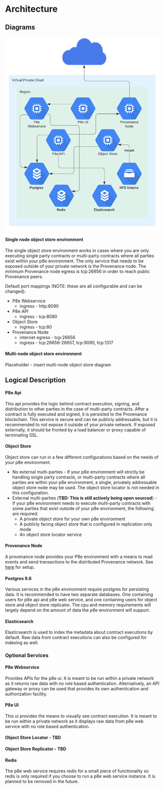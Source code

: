 # Architecture

## Diagrams

![Single node object store diagram](../../.gitbook/assets/single-node-object-store.png)

#### Single node object store environment

The single object store environment works in cases where you are only executing single party contracts or multi-party contracts where all parties exist within your p8e environment. The only service that needs to be exposed outside of your private network is the Provenance node. The minimum Provenance node egress is tcp:26656 in order to reach public Provenance peers.

Default port mappings \(NOTE: these are all configurable and can be changed\):

* P8e Webservice
  * ingress - http:8090
* P8e API
  * ingress - tcp:8080
* Object Store
  * ingress - tcp:80
* Provenance Node
  * internet egress - tcp:26656
  * ingress - tcp:26656-26657, tcp:9090, tcp:1317

#### Multi-node object store environment

Placeholder - insert multi-node object store diagram

## Logical Description

#### P8e Api

This api provides the logic behind contract execution, signing, and distribution to other parties in the case of multi-party contracts. After a contract is fully executed and signed, it is persisted to the Provenance blockchain. This service is secure and can be publicly addressable, but it is recommended to not expose it outside of your private network. If exposed externally, it should be fronted by a load balancer or proxy capable of terminating SSL.

#### Object Store

Object store can run in a few different configurations based on the needs of your p8e environment.

* No external multi-parties - If your p8e environment will strictly be handling single party contracts, or multi-party contracts where all parties are within your p8e environment, a single, privately addressable object store node may be used. The object store locator is not needed in this configuration.
* External multi-parties \(**TBD: This is still actively being open sourced**\) - If your p8e environment needs to execute multi-party contracts with some parties that exist outside of your p8e environment, the following are required:
  * A private object store for your own p8e environment
  * A publicly facing object store that is configured in replication only mode
  * An object store locator service

#### Provenance Node

A provenance node provides your P8e environment with a means to read events and send transactions to the distributed Provenance network. See [here](../../blockchain/running-a-node/running-a-node-1/) for setup.

#### Postgres 9.6

Various services in the p8e environment require postgres for persisting data. It is recommended to have two separate databases. One containing users for p8e api and p8e web service, and one containing users for object store and object store replicator. The cpu and memory requirements will largely depend on the amount of data the p8e environment will support.

#### Elasticsearch

Elasticsearch is used to index the metadata about contract executions by default. Raw data from contract executions can also be configured for indexing as well.

### Optional Services

#### P8e Webservice

Provides APIs for the p8e ui. It is meant to be run within a private network as it returns raw data with no role based authentication. Alternatively, an API gateway or proxy can be used that provides its own authentication and authorization facility.

#### P8e UI

This ui provides the means to visually see contract execution. It is meant to be run within a private network as it displays raw data from p8e web service with no role based authentication. 

#### Object Store Locator - TBD

#### Object Store Replicator - TBD

#### Redis

The p8e web service requires redis for a small piece of functionality so redis is only required if you choose to run a p8e web service instance. It is planned to be removed in the future.

